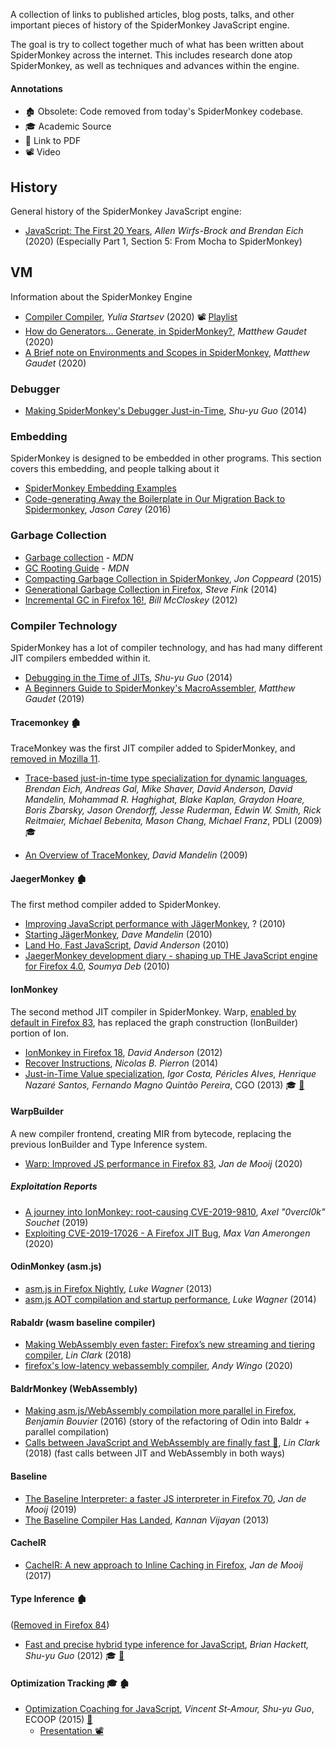 A collection of links to published articles, blog posts, talks, and other important pieces of history of the SpiderMonkey JavaScript engine.

The goal is try to collect together much of what has been written about SpiderMonkey across the internet. This includes research done atop SpiderMonkey, as well as techniques and advances within the engine.


#### Annotations

* 🏚 Obsolete: Code removed from today's SpiderMonkey codebase.
* 🎓 Academic Source
* 📄 Link to PDF
* 📽 Video

## History

General history of the SpiderMonkey JavaScript engine: 

* [JavaScript: The First 20 Years](https://zenodo.org/record/3710954), _Allen Wirfs-Brock and Brendan Eich_ (2020)  (Especially Part 1, Section 5: From Mocha to SpiderMonkey) 

## VM

Information about the SpiderMonkey Engine

* [Compiler Compiler](https://hacks.mozilla.org/2020/06/compiler-compiler-working-on-a-javascript-engine/), _Yulia Startsev_ (2020) 📽 [Playlist](https://www.youtube.com/playlist?list=PLo3w8EB99pqJVPhmYbYdInBvAGarDavh-)
* [How do Generators... Generate, in SpiderMonkey?](https://www.mgaudet.ca/technical/2020/9/1/how-do-generators-generate-in-spidermonkey), _Matthew Gaudet_ (2020)
* [A Brief note on Environments and Scopes in SpiderMonkey](https://www.mgaudet.ca/technical/2020/9/10/a-brief-note-on-environments-and-scopes-in-spidermonkey), _Matthew Gaudet_ (2020)

### Debugger

* [Making SpiderMonkey's Debugger Just-in-Time](https://rfrn.org/~shu/2014/11/20/speeding-up-debugger.html), _Shu-yu Guo_ (2014)

### Embedding

SpiderMonkey is designed to be embedded in other programs. This section covers this embedding, and people talking about it

* [SpiderMonkey Embedding Examples](https://github.com/spidermonkey-embedders/spidermonkey-embedding-examples)
* [Code-generating Away the Boilerplate in Our Migration Back to Spidermonkey](https://engineering.mongodb.com/post/code-generating-away-the-boilerplate-in-our-migration-back-to-spidermonkey), _Jason Carey_ (2016)


### Garbage Collection

* [Garbage collection](https://developer.mozilla.org/en-US/docs/Mozilla/Projects/SpiderMonkey/Internals/Garbage_collection) - _MDN_
* [GC Rooting Guide](https://developer.mozilla.org/en-US/docs/Mozilla/Projects/SpiderMonkey/GC_Rooting_Guide) - _MDN_
* [Compacting Garbage Collection in SpiderMonkey](https://hacks.mozilla.org/2015/07/compacting-garbage-collection-in-spidermonkey/), _Jon Coppeard_ (2015)
* [Generational Garbage Collection in Firefox](https://hacks.mozilla.org/2014/09/generational-garbage-collection-in-firefox/), _Steve Fink_ (2014)
* [Incremental GC in Firefox 16!](https://blog.mozilla.org/javascript/2012/08/28/incremental-gc-in-firefox-16/), _Bill McCloskey_ (2012)


### Compiler Technology

SpiderMonkey has a lot of compiler technology, and has had many different JIT compilers embedded within it. 

* [Debugging in the Time of JITs](https://rfrn.org/~shu/2014/05/14/debugging-in-the-time-of-jits.html), _Shu-yu Guo_ (2014)
* [A Beginners Guide to SpiderMonkey's MacroAssembler](https://www.mgaudet.ca/technical/2019/4/9/a-beginners-guide-to-spidermonkeys-macroassembler), _Matthew Gaudet_ (2019)

#### Tracemonkey 🏚

TraceMonkey was the first JIT compiler added to SpiderMonkey, and [removed in Mozilla 11](https://bugzilla.mozilla.org/show_bug.cgi?id=698201).

* [Trace-based just-in-time type specialization for dynamic languages](https://dl.acm.org/citation.cfm?id=1542528), _Brendan Eich, Andreas Gal, Mike Shaver, David Anderson, David Mandelin, Mohammad R. Haghighat, Blake Kaplan, Graydon Hoare, Boris Zbarsky, Jason Orendorff, Jesse Ruderman, Edwin W. Smith, Rick Reitmaier, Michael Bebenita, Mason Chang, Michael Franz_, PDLI (2009) 🎓

* [An Overview of TraceMonkey](https://hacks.mozilla.org/2009/07/tracemonkey-overview/), _David Mandelin_ (2009)

#### JaegerMonkey 🏚

The first method compiler added to SpiderMonkey.

* [Improving JavaScript performance with JägerMonkey](https://hacks.mozilla.org/2010/03/improving-javascript-performance-with-jagermonkey/), ? (2010)
* [Starting JägerMonkey](http://web.archive.org/web/20120420011230/https://blog.mozilla.org/dmandelin/2010/02/26/starting-jagermonkey/), _Dave Mandelin_ (2010)
* [Land Ho, Fast JavaScript](http://www.bailopan.net/blog/?p=768), _David Anderson_ (2010)
* [JaegerMonkey development diary - shaping up THE JavaScript engine for Firefox 4.0](https://www.digit.in/features/general/jaegermonkey-development-diary-shaping-up-the-javascript-engine-for-firefox-4-0-5151.html), _Soumya Deb_ (2010)

#### IonMonkey 

The second method JIT compiler in SpiderMonkey. Warp, [enabled by default in Firefox 83](https://mozilla-spidermonkey.github.io/blog/2020/12/18/newsletter-8.html), has replaced the graph construction (IonBuilder) portion of Ion. 

* [IonMonkey in Firefox 18](https://blog.mozilla.org/javascript/2012/09/12/ionmonkey-in-firefox-18/), _David Anderson_ (2012)
* [Recover Instructions](https://nbp.github.io/slides/RInstruction/), _Nicolas B. Pierron_ (2014)
* [Just-in-Time Value specialization](https://ieeexplore.ieee.org/document/6495006), _Igor Costa, Péricles Alves, Henrique Nazaré Santos, Fernando Magno Quintão Pereira_, CGO (2013) 🎓 [📄](https://homepages.dcc.ufmg.br/~fernando/publications/papers/CGO13_igor.pdf)

#### WarpBuilder

A new compiler frontend, creating MIR from bytecode, replacing the previous IonBuilder and Type Inference system. 

* [Warp: Improved JS performance in Firefox 83](https://hacks.mozilla.org/2020/11/warp-improved-js-performance-in-firefox-83/), _Jan de Mooij_ (2020) 

##### Exploitation Reports
* [A journey into IonMonkey: root-causing CVE-2019-9810](https://doar-e.github.io/blog/2019/06/17/a-journey-into-ionmonkey-root-causing-cve-2019-9810/), _Axel "0vercl0k" Souchet_ (2019)
* [Exploiting CVE-2019-17026 - A Firefox JIT Bug](https://labs.f-secure.com/blog/exploiting-cve-2019-17026-a-firefox-jit-bug/), _Max Van Amerongen_ (2020)

#### OdinMonkey (asm.js)

* [asm.js in Firefox Nightly](https://blog.mozilla.org/luke/2013/03/21/asm-js-in-firefox-nightly/), _Luke Wagner_ (2013)
* [asm.js AOT compilation and startup performance](https://blog.mozilla.org/luke/2014/01/14/asm-js-aot-compilation-and-startup-performance/), _Luke Wagner_ (2014)

#### Rabaldr (wasm baseline compiler)

* [Making WebAssembly even faster: Firefox’s new streaming and tiering compiler](https://hacks.mozilla.org/2018/01/making-webassembly-even-faster-firefoxs-new-streaming-and-tiering-compiler/), _Lin Clark_ (2018)
* [firefox's low-latency webassembly compiler](https://wingolog.org/archives/2020/03/25/firefoxs-low-latency-webassembly-compiler), _Andy Wingo_ (2020) 


#### BaldrMonkey (WebAssembly)

* [Making asm.js/WebAssembly compilation more parallel in Firefox](https://blog.benj.me/2016/04/22/making-asmjs-webassembly-compilation-more-parallel), _Benjamin Bouvier_ (2016) (story of the refactoring of Odin into Baldr + parallel compilation)
* [Calls between JavaScript and WebAssembly are finally fast 🎉](https://hacks.mozilla.org/2018/10/calls-between-javascript-and-webassembly-are-finally-fast-%f0%9f%8e%89/), _Lin Clark_ (2018) (fast calls between JIT and WebAssembly in both ways)

#### Baseline

* [The Baseline Interpreter: a faster JS interpreter in Firefox 70](https://hacks.mozilla.org/2019/08/the-baseline-interpreter-a-faster-js-interpreter-in-firefox-70/), _Jan de Mooij_ (2019)
* [The Baseline Compiler Has Landed](https://blog.mozilla.org/javascript/2013/04/05/the-baseline-compiler-has-landed/), _Kannan Vijayan_ (2013)

#### CacheIR

* [CacheIR: A new approach to Inline Caching in Firefox](https://jandemooij.nl/blog/2017/01/25/cacheir/), _Jan de Mooij_ (2017)

#### Type Inference 🏚

([Removed in Firefox 84](https://bugzilla.mozilla.org/show_bug.cgi?id=1673553)) 

* [Fast and precise hybrid type inference for JavaScript](https://dl.acm.org/citation.cfm?id=2254094), _Brian Hackett, Shu-yu Guo_ (2012) 🎓 [📄](http://citeseerx.ist.psu.edu/viewdoc/download?doi=10.1.1.365.9413&rep=rep1&type=pdf)


#### Optimization Tracking 🎓 🏚

* [Optimization Coaching for JavaScript](https://2015.ecoop.org/event/research-track-optimization-coaching-for-javascript), _Vincent St-Amour, Shu-yu Guo_, ECOOP (2015) [📄](http://www.ccs.neu.edu/home/stamourv/papers/optimization-coaching-js.pdf)
    * [Presentation 📽](https://www.youtube.com/watch?v=ZBYj9UHoml0)
